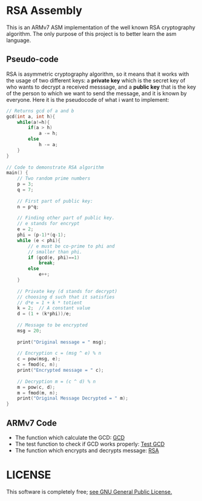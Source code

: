 # RSA Assembly
This is an ARMv7 ASM implementation of the well known RSA cryptography algorithm. The only purpose of this project is to better learn the asm language.

## Pseudo-code
RSA is asymmetric cryptography algorithm, so it means that it works with the usage of two different keys: a <b>private key</b> which is the secret key of who wants to decrypt a received messsage, and a <b>public key</b> that is the key of the person to which we want to send the message, and it is known by everyone. Here it is the pseudocode of what i want to implement:

``` C
// Returns gcd of a and b 
gcd(int a, int h){
 	while(a!=h){
        if(a > h)
            a -= h;
        else
            h -= a;
    }
} 
  
// Code to demonstrate RSA algorithm 
main() { 
    // Two random prime numbers 
    p = 3; 
    q = 7; 
  
    // First part of public key: 
    n = p*q; 
  
    // Finding other part of public key. 
    // e stands for encrypt 
    e = 2; 
    phi = (p-1)*(q-1); 
    while (e < phi){ 
        // e must be co-prime to phi and 
        // smaller than phi. 
        if (gcd(e, phi)==1) 
            break; 
        else
            e++; 
    } 
  
    // Private key (d stands for decrypt) 
    // choosing d such that it satisfies 
    // d*e = 1 + k * totient 
    k = 2;  // A constant value 
    d = (1 + (k*phi))/e; 
  
    // Message to be encrypted 
    msg = 20; 
  
    print("Original message = " msg); 
  
    // Encryption c = (msg ^ e) % n 
    c = pow(msg, e); 
    c = fmod(c, n); 
    print("Encrypted message = " c); 
  
    // Decryption m = (c ^ d) % n 
    m = pow(c, d); 
    m = fmod(m, n); 
    print("Original Message Decrypted = " m); 
} 
```
## ARMv7 Code
* The function which calculate the GCD:
<a href="gcd.s" alt="GCD Function"> GCD</a>
* The test function to check if GCD works properly:
<a href="test_gcd.s" alt="GCD Test"> Test GCD</a>
* The function which encrypts and decrypts message:
<a href="rsa.s" alt="RSA Complete algorithm"> RSA</a>
# LICENSE

This software is completely free; <a href="LICENSE" alt="LICENSE" >see GNU General Public License.</a>